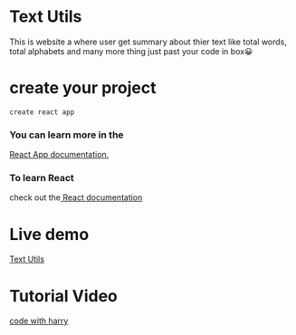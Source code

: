 # Text Utils
This is website a where user get summary about thier text like total words, total alphabets and many more thing just past your code in box:grinning:
# create your project
`create react app`
### You can learn more in the
[React App documentation.](https://create-react-app.dev/docs/getting-started/)
### To learn React
 check out the[ React documentation](https://react.dev/)
# Live demo
[Text Utils](https://iamshiv007.github.io/playwithtext/)
# Tutorial Video
[code with harry](https://www.youtube.com/playlist?list=PLu0W_9lII9agx66oZnT6IyhcMIbUMNMdt)
